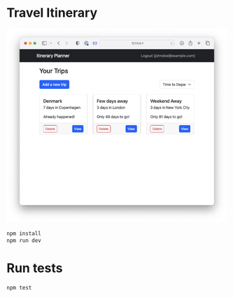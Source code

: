 # Travel Itinerary

![Screenshot](/public/screenshot.png?raw=true)

```
npm install
npm run dev
```

# Run tests

```
npm test
```